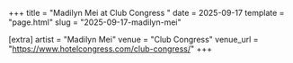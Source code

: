 +++
title = "Madilyn Mei at Club Congress "
date = 2025-09-17
template = "page.html"
slug = "2025-09-17-madilyn-mei"

[extra]
artist = "Madilyn Mei"
venue = "Club Congress"
venue_url = "https://www.hotelcongress.com/club-congress/"
+++
